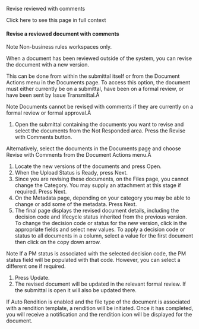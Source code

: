 Revise reviewed with comments

Click here to see this page in full context

####  Revise a reviewed document with comments

Note  Non-business rules workspaces only.

When a document has been reviewed outside of the system, you can revise the
document with a new version.

This can be done from within the submittal itself or from the Document Actions
menu in the Documents page. To access this option, the document must either
currently be on a submittal, have been on a formal review, or have been sent
by Issue Transmittal.Â

Note  Documents cannot be revised with comments if they are currently on a
formal review or formal approval.Â

  1. Open the submittal containing the documents you want to revise and select the documents from the Not Responded area. Press the Revise with Comments button. 

Alternatively, select the documents in the Documents page and choose Revise
with Comments from the Document Actions menu.Â

  1. Locate the new versions of the documents and press Open. 
  2. When the Upload Status is Ready, press Next. 
  3. Since you are revising these documents, on the Files page, you cannot change the Category. You may supply an attachment at this stage if required. Press Next. 
  4. On the Metadata page, depending on your category you may be able to change or add some of the metadata. Press Next. 
  5. The final page displays the revised document details, including the decision code and lifecycle status inherited from the previous version. To change the decision code or status for the new version, click in the appropriate fields and select new values. To apply a decision code or status to all documents in a column, select a value for the first document then click on the copy down arrow. 

Note  If a PM status is associated with the selected decision code, the PM
status field will be populated with that code. However, you can select a
different one if required.

  1. Press Update. 
  2. The revised document will be updated in the relevant formal review. If the submittal is open it will also be updated there. 

If Auto Rendition is enabled and the file type of the document is associated
with a rendition template, a rendition will be initiated. Once it has
completed, you will receive a notification and the rendition icon will be
displayed for the document.

